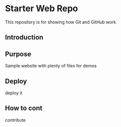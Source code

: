 # Starter Web Repo

This repository is for showing how Git and GitHub work

## Introduction

## Purpose

Sample website with plenty of files for demos

## Deploy

deploy it


## How to cont

contribute